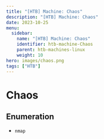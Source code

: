 ```yaml
---
title: "[HTB] Machine: Chaos"
description: "[HTB] Machine: Chaos"
date: 2023-10-25
menu:
  sidebar:
    name: "[HTB] Machine: Chaos"
    identifier: htb-machine-Chaos
    parent: htb-machines-linux
    weight: 10
hero: images/chaos.png
tags: ["HTB"]
---
```


# Chaos
## Enumeration
- `nmap`